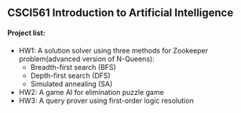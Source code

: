 ## CSCI561 Introduction to Artificial Intelligence
#### Project list:
- HW1: A solution solver using three methods for Zookeeper problem(advanced version of N-Queens): 
	- Breadth-first search (BFS)
	- Depth-first search (DFS)
	- Simulated annealing (SA)
- HW2: A game AI for elimination puzzle game
- HW3: A query prover using first-order logic resolution
